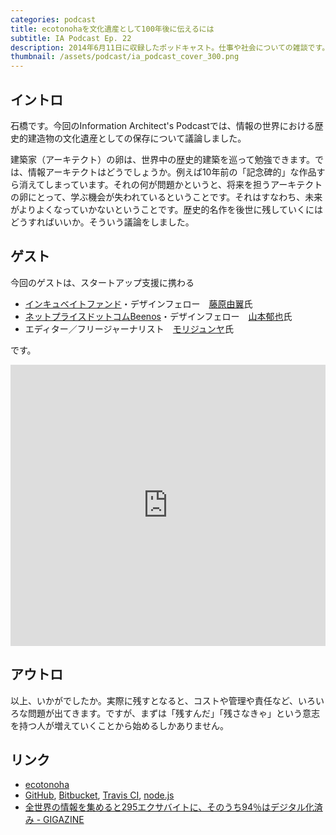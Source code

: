 ```yaml
---
categories: podcast
title: ecotonohaを文化遺産として100年後に伝えるには
subtitle: IA Podcast Ep. 22
description: 2014年6月11日に収録したポッドキャスト。仕事や社会についての雑談です。
thumbnail: /assets/podcast/ia_podcast_cover_300.png
---
```


## イントロ

石橋です。今回のInformation Architect's Podcastでは、情報の世界における歴史的建造物の文化遺産としての保存について議論しました。

建築家（アーキテクト）の卵は、世界中の歴史的建築を巡って勉強できます。では、情報アーキテクトはどうでしょうか。例えば10年前の「記念碑的」な作品すら消えてしまっています。それの何が問題かというと、将来を担うアーキテクトの卵にとって、学ぶ機会が失われているということです。それはすなわち、未来がよりよくなっていかないということです。歴史的名作を後世に残していくにはどうすればいいか。そういう議論をしました。

## ゲスト

今回のゲストは、スタートアップ支援に携わる

- [インキュベイトファンド](http://incubatefund.com/)・デザインフェロー　[藤原由翼](https://twitter.com/santa0127)氏
- [ネットプライスドットコムBeenos](http://beenos.com/)・デザインフェロー　[山本郁也](https://twitter.com/fumya)氏
- エディター／フリージャーナリスト　[モリジュンヤ](https://twitter.com/junyamori)氏

です。

<iframe width="100%" height="450" scrolling="no" frameborder="no" src="https://w.soundcloud.com/player/?url=https%3A//api.soundcloud.com/tracks/283583241&amp;auto_play=false&amp;hide_related=false&amp;show_comments=true&amp;show_user=true&amp;show_reposts=false&amp;visual=true"></iframe>

## アウトロ

以上、いかがでしたか。実際に残すとなると、コストや管理や責任など、いろいろな問題が出てきます。ですが、まずは「残すんだ」「残さなきゃ」という意志を持つ人が増えていくことから始めるしかありません。

## リンク

- [ecotonoha](http://tha.jp/62)
- [GitHub](https://github.com/), [Bitbucket](https://bitbucket.org/), [Travis CI](https://travis-ci.org/), [node.js](http://nodejs.org/)
- [全世界の情報を集めると295エクサバイトに、そのうち94％はデジタル化済み - GIGAZINE](http://gigazine.net/news/20110213_295exabytes/)
